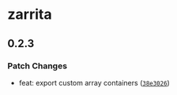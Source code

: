 # zarrita

## 0.2.3

### Patch Changes

- feat: export custom array containers
  ([`38e3026`](https://github.com/manzt/zarrita.js/commit/38e3026513526d6b8411e0d637bf552e7844405e))
